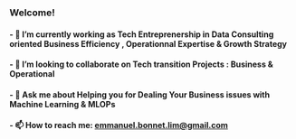 ### Welcome! 

#### - 🔭 I’m currently working as Tech Entreprenership in Data Consulting oriented Business Efficiency , Operationnal Expertise & Growth Strategy
#### - 🤝 I’m looking to collaborate on Tech transition Projects : Business & Operational 
#### - 💬 Ask me about Helping you for Dealing Your Business issues with Machine Learning & MLOPs
#### - 📫 How to reach me: emmanuel.bonnet.lim@gmail.com 


